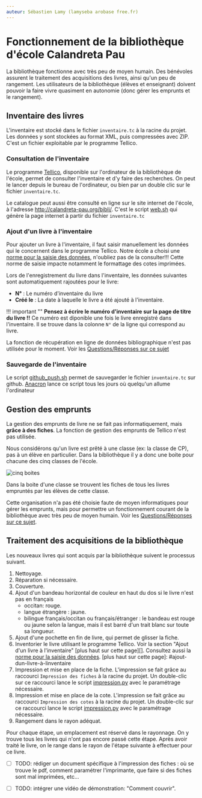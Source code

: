 ```yaml
---
auteur: Sébastien Lamy (lamyseba arobase free.fr)
---
```


Fonctionnement de la bibliothèque d'école Calandreta Pau
===========================================================

La bibliothèque fonctionne avec très peu de moyen humain. Des bénévoles assurent
le traitement des acquisitions des livres, ainsi qu'un peu de rangement. Les 
utilisateurs de la bibliothèque (élèves et enseignant) doivent pouvoir la faire
vivre quasiment en autonomie (donc gérer les emprunts et le rangement).



Inventaire des livres
-------------------------------------
L'inventaire est stocké dans le fichier `inventaire.tc` à la racine du projet.
Les données y sont stockées au format XML, puis compressées avec ZIP.
C'est un fichier exploitable par le programme Tellico.


### Consultation de l'inventaire
Le programme [Tellico][], disponible sur l'ordinateur de la bibliothèque de 
l'école, permet de consulter l'inventaire et d'y faire des recherches. On peut 
le lancer depuis le bureau de l'ordinateur, ou bien par un double clic sur le 
fichier `inventaire.tc`.

Le catalogue peut aussi être consulté en ligne sur le site internet de l'école,
à l'adresse <http://calandreta-pau.org/bibli/>. C'est le script [web.sh][] qui 
génère la page internet à partir du fichier `inventaire.tc`


### Ajout d'un livre à l'inventaire
Pour ajouter un livre à l'inventaire, il faut saisir manuellement les données
qui le concernent dans le programme Tellico. Notre école a choisi une 
[norme pour la saisie des données][], n'oubliez pas de la consulter!!! Cette
norme de saisie impacte notamment le formattage des cotes imprimées.

Lors de l'enregistrement du livre dans l'inventaire, les données suivantes sont
automatiquement rajoutées pour le livre:

* **N°** : Le numéro d'inventaire du livre
* **Créé le** : La date à laquelle le livre a été ajouté à l'inventaire.

!!! important ""
    **Pensez à écrire le numéro d'inventaire sur la page de titre du livre !!**
    Ce numéro est diponible une fois le livre enregistré dans l'inventaire. Il 
    se trouve dans la colonne `N°` de la ligne qui correspond au livre.

La fonction de récupération en ligne de données bibliographique n'est pas 
utilisée pour le moment. Voir les [Questions/Réponses sur ce sujet](questions-reponses.html#les-données-bibliographiques-sont-elles-récupérées-en-ligne)



### Sauvegarde de l'inventaire
Le script [github_push.sh][] permet de sauvegarder le fichier `inventaire.tc`
sur github. [Anacron][] lance ce script tous les jours où quelqu'un allume 
l'ordinateur




Gestion des emprunts
-------------------------------------
La gestion des emprunts de livre ne se fait pas informatiquement, mais **grâce
à des fiches**. La fonction de gestion des emprunts de Tellico n'est pas utilisée. 

Nous considérons qu'un livre est prêté à une classe (ex: la classe de CP), pas à 
un élève en particulier. Dans la bibliothèque il y a donc une boite pour
chacune des cinq classes de l'école. 

![cinq boites](images/boites.png)

Dans la boite d'une classe se trouvent les fiches de tous les livres empruntés 
par les élèves de cette classe.

Cette organisation n'a pas été choisie faute de moyen informatiques pour
gérer les emprunts, mais pour permettre un fonctionnement courant de la 
bibliothèque avec très peu de moyen humain. Voir les 
[Questions/Réponses sur ce sujet](questions-reponses.html#pourquoi-une-gestion-des-prêts-par-fiches).





Traitement des acquisitions de la bibliothèque
-------------------------------------
Les nouveaux livres qui sont acquis par la bibliothèque suivent le processus
suivant.

1. Nettoyage.
2. Réparation si nécessaire.
3. Couverture.
4. Ajout d'un bandeau horizontal de couleur en haut du dos si le livre n'est pas 
  en français  
    * occitan: rouge.
    * langue étrangère : jaune.
    * bilingue français/occitan ou français/étranger :  le bandeau est rouge ou 
      jaune selon la langue, mais il est barré d'un trait blanc sur toute sa
      longueur.
5. Ajout d'une pochette en fin de livre, qui permet de glisser la fiche.
6. Inventorier le livre utilisant le programme Tellico. Voir la section
   "Ajout d'un livre à l'inventaire" [plus haut sur cette page][]. Consultez aussi 
   la [norme pour la saisie des données][].
   [plus haut sur cette page]: #ajout-dun-livre-à-linventaire
7. Impression et mise en place de la fiche. L'impression se fait grâce au 
   raccourci `Impression des fiches` à la racine du projet. Un double-clic
   sur ce raccourci lance le script [impression.py][] avec le paramétrage 
   nécessaire. 
8. Impression et mise en place de la cote. L'impression se fait grâce au
   raccourci `Impression des cotes` à la racine du projet. Un double-clic
   sur ce raccourci lance le script [impression.py][] avec le
   paramétrage nécessaire.
9. Rangement dans le rayon adéquat.

Pour chaque étape, un emplacement est réservé dans le rayonnage. On y trouve
tous les livres qui n'ont pas encore passé cette étape. Après avoir traité
le livre, on le range dans le rayon de l'étape suivante à effectuer pour
ce livre.
 
* [ ] TODO: rédiger un document spécifique à l'impression des fiches : où se
  trouve le pdf, comment paramétrer l'imprimante, que faire si des fiches sont
  mal imprimées, etc...
* [ ] TODO: intégrer une vidéo de démonstration: "Comment couvrir".



[Tellico]:http://tellico-project.org/
[impression.py]:utilisation-des-scripts.html#impressionpy
[web.sh]:utilisation-des-scripts.html#websh
[github_push.sh]:utilisation-des-scripts.html#github_pushsh
[rename_authors.py]:utilisation-des-scripts.html#rename_authorspy
[anacron]:http://www.delafond.org/traducmanfr/man/man8/anacron.8.html
[page internet générée à partir du catalogue]:http://calandreta-pau.org/bibli/
[norme pour la saisie des données]:norme-saisie-livre.html

